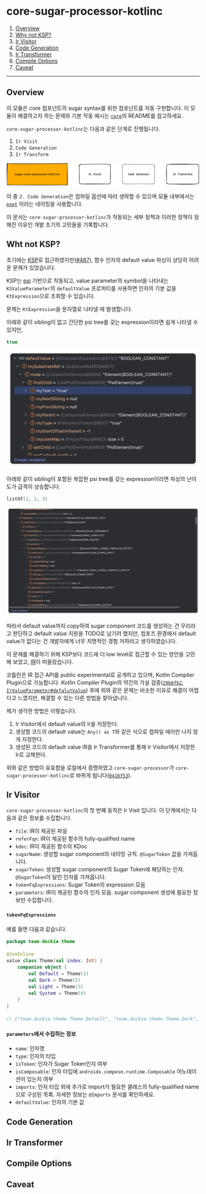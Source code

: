 # core-sugar-processor-kotlinc

1. [Overview](#overview)
2. [Why not KSP?](#wht-not-ksp)
3. [Ir Visitor](#ir-visitor)
4. [Code Generation](#code-generation)
5. [Ir Transformer](#ir-transformer)
6. [Compile Options](#compile-options)
7. [Caveat](#caveat)

---

## Overview

이 모듈은 core 컴포넌트의 sugar syntax를 위한 컴포넌트를 자동 구현합니다. 이 모듈이 해결하고자 하는 문제와 기본 작동 예시는 [`core`](../core)의 README를 참고하세요.

`core-sugar-processor-kotlinc`는 다음과 같은 단계로 진행됩니다.

1. `Ir Visit`
2. `Code Generation`
3. `Ir Transform`

![flow](assets/flow.png)

이 중 `2. Code Generation`은 컴파일 옵션에 따라 생략할 수 있으며 모듈 내부에서는 [`poet`](https://square.github.io/kotlinpoet/) 이라는 네이밍을 사용합니다.

이 문서는 `core-sugar-processor-kotlinc`가 작동되는 세부 정책과 이러한 정책이 정해진 이유인 개발 초기의 고민들을 기록합니다.

## Wht not KSP?

초기에는 [KSP](https://github.com/google/ksp)로 접근하였지만([#487](https://github.com/duckie-team/quack-quack-android/pull/487)), 함수 인자의 default value 파싱이 상당히 어려운 문제가 있었습니다.

KSP는 [psi](https://plugins.jetbrains.com/docs/intellij/psi-elements.html) 기반으로 작동되고, value parameter의 symbol을 나타내는 `KSValueParameter`의 `defaultValue` 프로퍼티를 사용하면 인자의 기본 값을 `KtExpression`으로 조회할 수 있습니다.

문제는 `KtExpression`을 문자열로 나타낼 때 발생합니다.

아래와 같이 sibling이 없고 간단한 psi tree를 갖는 expression이라면 쉽게 나타낼 수 있지만,

```kotlin
true
```

![simple-psi-defaultvalue](assets/simple-psi-defaultvalue.jpeg)

아래와 같이 sibling이 포함된 복잡한 psi tree를 갖는 expression이라면 파싱의 난이도가 급격히 상승합니다.

```kotlin
listOf(1, 2, 3)
```

![complex-psi-defaultvalue](assets/complex-psi-defaultvalue.jpeg)

따라서 default value까지 copy하여 sugar component 코드를 생성하는 건 무리라고 판단하고 default value 지원을 TODO로 남기려 했지만, 컴포즈 환경에서 default value가 없다는 건 개발자에게 너무 치명적인 경험 저하라고 생각하였습니다.

이 문제를 해결하기 위해 KSP보다 코드에 더 low level로 접근할 수 있는 방안을 고민해 보았고, [IR](https://en.wikipedia.org/wiki/Intermediate_representation)이 떠올랐습니다.

코틀린은 IR 접근 API를 public experimental로 공개하고 있으며, Kotlin Compiler Plugin으로 가능합니다. Kotlin Compiler Plugin의 약간의 가설 검증([`29b6fb2`](https://github.com/duckie-team/quack-quack-android/pull/495/commits/29b6fb2913511664ede170a0bed6a3c9a0712774), [`IrValueParameter#defalutValue`](https://slack-chats.kotlinlang.org/t/10002221/hi-is-it-possible-to-get-the-default-value-of-an-irvaluepara#a047d5bf-c73a-48bf-92c8-d3cd7231ace3)) 후에 위와 같은 문제는 비슷한 이유로 해결이 어렵다고 느꼈지만, 해결할 수 있는 다른 방법을 찾아냅니다.

제가 생각한 방법은 이렇습니다.

1. Ir Visitor에서 default value의 Ir을 저장한다.
2. 생성할 코드의 default value는 `Any() as T`와 같은 식으로 컴파일 에러만 나지 않게 지정한다.
3. 생성된 코드의 default value IR을 Ir Transformer를 통해 Ir Visitor에서 저장한 Ir로 교체한다.

위와 같은 방법이 유효함을 로컬에서 증명하였고 `core-sugar-processor`가 `core-sugar-processor-kotlinc`로 바뀌게 됩니다([`0416f53`](https://github.com/duckie-team/quack-quack-android/pull/495/commits/0416f53e2d59add7fc8e0e2772b2fb459b216866)). 

## Ir Visitor

`core-sugar-processor-kotlinc`의 첫 번째 동작은 Ir Visit 입니다. 이 단계에서는 다음과 같은 정보를 수집합니다.

- `file`: IR이 제공된 파일
- `referFqn`: IR이 제공된 함수의 fully-qualified name
- `kdoc`: IR이 제공된 함수의 KDoc
- `sugarName`: 생성할 sugar component의 네이밍 규칙. `@SugarToken` 값을 가져옵니다.
- `sugarToken`: 생성할 sugar component의 Sugar Token에 해당하는 인자. `@SugarToken`이 달린 인자를 가져옵니다.
- `tokenFqExpressions`: Sugar Token의 expression 모음
- `parameters`: IR이 제공된 함수의 인자 모음. sugar component 생성에 필요한 정보만 수집합니다.

#### `tokenFqExpressions`

예를 들면 다음과 같습니다.

```kotlin
package team.duckie.theme

@JvmInline
value class Theme(val index: Int) {
    companion object {
        val Default = Theme(1)
        val Dark = Theme(2)
        val Light = Theme(3)
        val System = Theme(4)
    }
}

// ["team.duckie.theme.Theme.Default", "team.duckie.theme.Theme.Dark", "team.duckie.theme.Theme.Light", "team.duckie.theme.Theme.System"]
```

#### `parameters`에서 수집하는 정보

- `name`: 인자명
- `type`: 인자의 타입
- `isToken`: 인자가 Sugar Token인지 여부
- `isComposable`: 인자 타입에 `androidx.compose.runtime.Composable` 어노테이션이 있는지 여부
- `imports`: 인자 타입 외에 추가로 import가 필요한 클래스의 fully-qualified name으로 구성된 목록. 자세한 정보는 `@Imports` 문서를 확인하세요.
- `defaultValue`: 인자의 기본 값

## Code Generation

## Ir Transformer

## Compile Options

## Caveat
